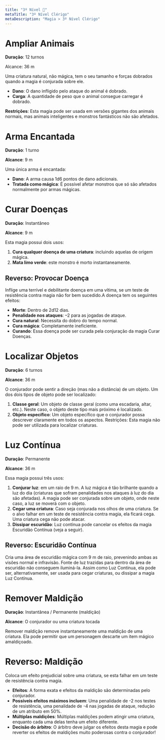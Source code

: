```yaml
---
title: "3º Nível 🔴"
metaTitle: "3º Nível Clérigo"
metaDescription: "Magia > 3º Nível Clérigo"
---
```


# Ampliar Animais
**Duração**: 12 turnos

Alcance: 36 m

Uma criatura natural, não mágica, tem o seu tamanho e forças dobrados quando a magia é conjurada sobre ele.

* **Dano**: O dano infligido pelo ataque do animal é dobrado.
* **Carga**: A quantidade de peso que o animal consegue carregar é dobrado.

**Restrições**: Esta magia pode ser usada em versões gigantes dos animais normais, mas animais inteligentes e monstros fantásticos não são afetados.




# Arma Encantada
**Duração**: 1 turno

**Alcance**: 9 m

Uma única arma é encantada:

* **Dano**: A arma causa 1d6 pontos de dano adicionais.
* **Tratada como mágica**: É possível afetar monstros que só são afetados normalmente por armas mágicas.




# Curar Doenças
**Duração**: Instantâneo

**Alcance**: 9 m

Esta magia possui dois usos:

1. **Cura qualquer doença de uma criatura**: incluindo aquelas de origem mágica.
2. **Mata limo verde**: este monstro é morto instantaneamente.

## Reverso: Provocar Doença
Inflige uma terrível e debilitante doença em uma vítima, se um teste de resistência contra magia não for bem sucedido.A doença tem os seguintes efeitos:

* **Morte**: Dentro de 2d12 dias.
* **Penalidade nos ataques**: –2 para as jogadas de ataque.
* **Cura natural**: Necessita do dobro do tempo normal.
* **Cura mágica**: Completamente ineficiente.
* **Curando**: Essa doença pode ser curada pela conjuração da magia Curar Doenças.



# Localizar Objetos
**Duração**: 6 turnos

**Alcance**: 36 m

O conjurador pode sentir a direção (mas não a distância) de um objeto. Um dos dois tipos de objeto pode ser localizado:

1. **Classe geral**: Um objeto de classe geral (como uma escadaria, altar, etc.). Neste caso, o objeto deste tipo mais próximo é localizado.
2. **Objeto específico**: Um objeto específico que o conjurador possa descrever claramente em todos os aspectos.
Restrições: Esta magia não pode ser utilizada para localizar criaturas.



# Luz Contínua
**Duração**: Permanente

**Alcance**: 36 m

Essa magia possui três usos:

1. **Conjurar luz**: em um raio de 9 m. A luz mágica é tão brilhante quando a luz do dia (criaturas que sofram penalidades nos ataques à luz do dia são afetadas). A magia pode ser conjurada sobre um objeto, onde neste caso, a luz se moverá com o objeto.
2. **Cegar uma criatura**: Caso seja conjurada nos olhos de uma criatura. Se o alvo falhar em um teste de resistência contra magia, ela ficará cega. Uma criatura cega não pode atacar.
3. **Dissipar escuridão**: Luz contínua pode cancelar os efeitos da magia Escuridão Contínua (veja a seguir).

## Reverso: Escuridão Contínua
Cria uma área de escuridão mágica com 9 m de raio, prevenindo ambas as visões normal e infravisão. Fonte de luz trazidas para dentro da área de escuridão não conseguem iluminá-la. Assim como Luz Contínua, ela pode ser, alternativamente, ser usada para cegar criaturas, ou dissipar a magia Luz Contínua.



# Remover Maldição
**Duração**: Instantânea / Permanente (maldição)

**Alcance**: O conjurador ou uma criatura tocada

Remover maldição remove instantaneamente uma maldição de uma criatura. Ela pode permitir que um personagem descarte um item mágico amaldiçoado.

# Reverso: Maldição

Coloca um efeito prejudicial sobre uma criatura, se esta falhar em um teste de resistência contra magia.

* **Efeitos**: A forma exata e efeitos da maldição são determinadas pelo conjurador.
* **Possíveis efeitos máximos incluem**: Uma penalidade de -2 nos testes de resistência, uma penalidade de -4 nas jogadas de ataque, redução de um atributo em 50%.
* **Múltiplas maldições**: Múltiplas maldições podem atingir uma criatura, enquanto cada uma delas tenha um efeito diferente.
* **Decisão do árbitro**: O árbitro deve julgar os efeitos desta magia e pode reverter os efeitos de maldições muito poderosas contra o conjurador!
